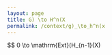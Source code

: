 ```yaml
---
layout: page
title: G) \to H^n(X
permalink: /context/g)_\to_h^n(x
---
```

$$ 0 \to \mathrm{Ext}(H_{n-1}(X)

